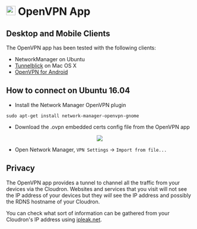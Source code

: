 # <img src="/documentation/img/openvpn-logo.png" width="25px"> OpenVPN App

## Desktop and Mobile Clients

The OpenVPN app has been tested with the following clients:

* NetworkManager on Ubuntu
* [Tunnelblick](https://www.tunnelblick.net/) on Mac OS X
* [OpenVPN for Android](https://play.google.com/store/apps/details?id=de.blinkt.openvpn)

## How to connect on Ubuntu 16.04

* Install the Network Manager OpenVPN plugin
```
sudo apt-get install network-manager-openvpn-gnome
```

* Download the .ovpn embedded certs config file from the OpenVPN app

<center>
<img src="/documentation/img/openvpn-config.png" class="shadow">
</center>

* Open Network Manager, `VPN Settings` -> `Import from file...`

## Privacy

The OpenVPN app provides a tunnel to channel all the traffic from your
devices via the Cloudron. Websites and services that you visit will
not see the IP address of your devices but they *will* see the IP
address and possibly the RDNS hostname of your Cloudron.

You can check what sort of information can be gathered from your
Cloudron's IP address using [ipleak.net](https://ipleak.net).

